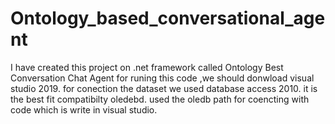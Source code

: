 # Ontology_based_conversational_agent
I have created this project on .net framework called Ontology Best Conversation Chat Agent
for runing this code ,we should donwload visual studio 2019. 
for conection the dataset we used database access 2010. it is the best fit compatibilty oledebd.
used the oledb path for coencting with code which is write in visual studio.
